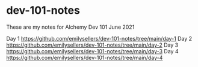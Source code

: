 # dev-101-notes
These are my notes for Alchemy Dev 101 June 2021

Day 1 https://github.com/emilysellers/dev-101-notes/tree/main/day-1
Day 2 https://github.com/emilysellers/dev-101-notes/tree/main/day-2
Day 3 https://github.com/emilysellers/dev-101-notes/tree/main/day-3
Day 4 https://github.com/emilysellers/dev-101-notes/tree/main/day-4

